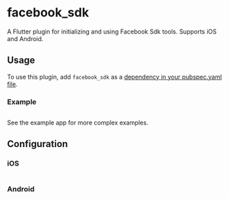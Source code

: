# facebook_sdk


A Flutter plugin for initializing and using Facebook Sdk tools. Supports iOS and Android.

## Usage

To use this plugin, add `facebook_sdk` as a [dependency in your pubspec.yaml file](https://flutter.dev/platform-plugins/).

### Example

``` dart
```

See the example app for more complex examples.

## Configuration

### iOS

```
```



### Android

``` 
```



